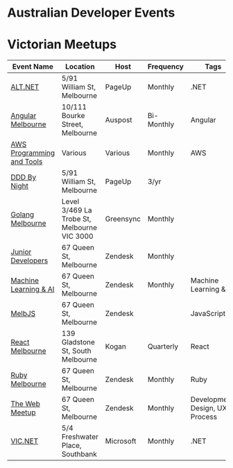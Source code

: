 
# Australian Developer Events

# Victorian Meetups

| Event Name | Location | Host | Frequency | Tags |
| ---------- | -------- | ---- | --------- | ---- |
| [ALT.NET](https://www.meetup.com/Melbourne-ALT-NET/) | 5/91 William St, Melbourne | PageUp | Monthly | .NET |
| [Angular Melbourne](https://www.meetup.com/Angular-Melbourne/) | 10/111 Bourke Street, Melbourne | Auspost | Bi-Monthly | Angular |
| [AWS Programming and Tools](https://www.meetup.com/Melbourne-AWS-Programming-and-Tools-Meetup/) | Various | Various | Monthly | AWS |
| [DDD By Night](https://www.meetup.com/DDD-Melbourne-By-Night/) | 5/91 William St, Melbourne | PageUp | 3/yr | |
| [Golang Melbourne](https://www.meetup.com/golang-mel/) | Level 3/469 La Trobe St, Melbourne VIC 3000 | Greensync | Monthly | |
| [Junior Developers](https://www.meetup.com/Junior-Developers-Melbourne/) | 67 Queen St, Melbourne | Zendesk | Monthly | |
| [Machine Learning & AI](https://www.meetup.com/Machine-Learning-AI-Meetup/) | 67 Queen St, Melbourne | Zendesk | Monthly | Machine Learning & AI |
| [MelbJS](http://melbjs.com/) | 67 Queen St, Melbourne | Zendesk | | JavaScript |
| [React Melbourne](https://www.meetup.com/React-Melbourne) | 139 Gladstone St, South Melbourne | Kogan | Quarterly | React |
| [Ruby Melbourne](https://www.meetup.com/Ruby-On-Rails-Oceania-Melbourne/) | 67 Queen St, Melbourne | Zendesk | Monthly | Ruby |
| [The Web Meetup](https://www.meetup.com/the-web) | 67 Queen St, Melbourne | Zendesk | Monthly | Development, Design, UX, Process |
| [VIC.NET](https://www.meetup.com/VIC-NET-Meetup/) | 5/4 Freshwater Place, Southbank | Microsoft | Monthly | .NET |
